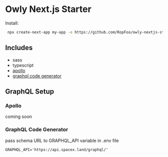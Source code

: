 # Owly Next.js Starter

Install:

```bash
 npx create-next-app my-app -e https://github.com/RopFoo/owly-nextjs-starter
```

## Includes

- sass
- typescript
- [apollo](https://www.apollographql.com/docs/react/)
- [graphql code generator](https://www.graphql-code-generator.com/docs/getting-started/index)

## GraphQL Setup

### Apollo

coming soon

### GraphQL Code Generator

pass schema URL to GRAPHQL_API variable in .env file

```env
GRAPHQL_API='https://api.spacex.land/graphql/'
```
